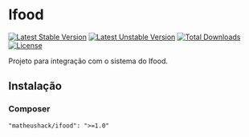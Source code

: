 # Ifood
[![Latest Stable Version](https://poser.pugx.org/matheushack/ifood/v/stable)](https://packagist.org/packages/matheushack/ifood)
[![Latest Unstable Version](https://poser.pugx.org/matheushack/ifood/v/unstable)](https://packagist.org/packages/matheushack/ifood)
[![Total Downloads](https://poser.pugx.org/matheushack/ifood/downloads)](https://packagist.org/packages/matheushack/ifood)
[![License](https://poser.pugx.org/matheushack/ifood/license)](https://packagist.org/packages/matheushack/ifood)
 
Projeto para integração com o sistema do Ifood.

## Instalação
### Composer
```
"matheushack/ifood": ">=1.0"
```